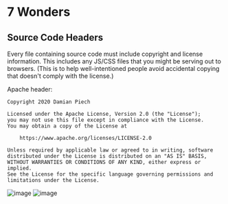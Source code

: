 # 7 Wonders

## Source Code Headers

Every file containing source code must include copyright and license
information. This includes any JS/CSS files that you might be serving out to
browsers. (This is to help well-intentioned people avoid accidental copying that
doesn't comply with the license.)

Apache header:

    Copyright 2020 Damian Piech

    Licensed under the Apache License, Version 2.0 (the "License");
    you may not use this file except in compliance with the License.
    You may obtain a copy of the License at

        https://www.apache.org/licenses/LICENSE-2.0

    Unless required by applicable law or agreed to in writing, software
    distributed under the License is distributed on an "AS IS" BASIS,
    WITHOUT WARRANTIES OR CONDITIONS OF ANY KIND, either express or implied.
    See the License for the specific language governing permissions and
    limitations under the License.


![image](https://user-images.githubusercontent.com/75225314/216514970-049e92c4-3aea-47d0-8978-47b57e984ee8.png)
![image](https://user-images.githubusercontent.com/75225314/216515118-1f84e5b8-8076-42ea-8c0c-ac1127d08f74.png)
